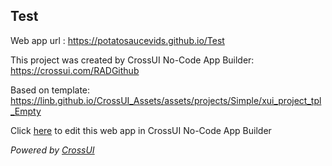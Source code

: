 ## Test
Web app url : https://potatosaucevids.github.io/Test

This project was created by CrossUI No-Code App Builder: https://crossui.com/RADGithub

Based on template: https://linb.github.io/CrossUI_Assets/assets/projects/Simple/xui_project_tpl_Empty

Click [here](https://crossui.com/RADGithub/#!from=github&owner=potatosaucevids&repo=Test) to edit this web app in CrossUI No-Code App Builder

<i>Powered by [CrossUI](https://crossui.com)</i>
